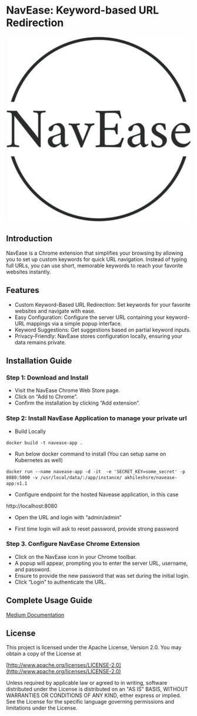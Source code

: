 # NavEase: Keyword-based URL Redirection

![Logo](./static/images/logo.png)

## Introduction
NavEase is a Chrome extension that simplifies your browsing by allowing you to set up custom keywords for quick URL navigation. Instead of typing full URLs, you can use short, memorable keywords to reach your favorite websites instantly.

## Features
- Custom Keyword-Based URL Redirection: Set keywords for your favorite websites and navigate with ease.
- Easy Configuration: Configure the server URL containing your keyword-URL mappings via a simple popup interface.
- Keyword Suggestions: Get suggestions based on partial keyword inputs.
- Privacy-Friendly: NavEase stores configuration locally, ensuring your data remains private.

## Installation Guide
### Step 1: Download and Install

- Visit the NavEase Chrome Web Store page.
- Click on “Add to Chrome”.
- Confirm the installation by clicking “Add extension”.

### Step 2: Install NavEase Application to manage your private url

- Build Locally
```
docker build -t navease-app .
```
- Run below docker command to install (You can setup same on Kubernetes as well)
```
docker run --name navease-app -d -it  -e 'SECRET_KEY=some_secret' -p 8080:5000 -v /usr/local/data/:/app/instance/ akhileshsre/navease-app:v1.1
```
- Configure endpoint for the hosted Navease application, in this case

http://localhost:8080

- Open the URL and login with “admin/admin”

- First time login will ask to reset password, provide strong password

### Step 3. Configure NavEase Chrome Extension

- Click on the NavEase icon in your Chrome toolbar.
- A popup will appear, prompting you to enter the server URL, username, and password.
- Ensure to provide the new password that was set during the initial login.
- Click “Login” to authenticate the URL.

## Complete Usage Guide

[Medium Documentation](https://medium.com/@akhilesh0.id/welcome-to-navease-your-ultimate-chrome-extension-for-quick-url-navigation-e06ae21262b2)

## License

This project is licensed under the Apache License, Version 2.0. You may obtain a copy of the License at

[http://www.apache.org/licenses/LICENSE-2.0](http://www.apache.org/licenses/LICENSE-2.0)

Unless required by applicable law or agreed to in writing, software distributed under the License is distributed on an "AS IS" BASIS, WITHOUT WARRANTIES OR CONDITIONS OF ANY KIND, either express or implied. See the License for the specific language governing permissions and limitations under the License.
